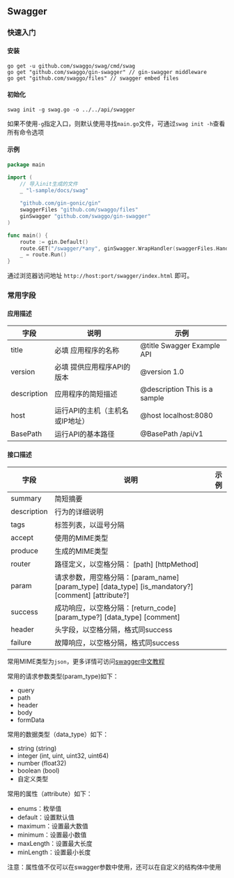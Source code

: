 ## Swagger

### 快速入门
#### 安装
```shell
go get -u github.com/swaggo/swag/cmd/swag
go get "github.com/swaggo/gin-swagger" // gin-swagger middleware
go get "github.com/swaggo/files" // swagger embed files
```

#### 初始化
```shell
swag init -g swag.go -o ../../api/swagger
```
如果不使用`-g`指定入口，则默认使用寻找`main.go`文件，可通过`swag init -h`查看所有命令选项

#### 示例
```go
package main

import (
    // 导入init生成的文件	
    _ "l-sample/docs/swag"
    
    "github.com/gin-gonic/gin"
    swaggerFiles "github.com/swaggo/files"
    ginSwagger "github.com/swaggo/gin-swagger"
)

func main() {
    route := gin.Default()
    route.GET("/swagger/*any", ginSwagger.WrapHandler(swaggerFiles.Handler))
    _ = route.Run()
}
```
通过浏览器访问地址 `http://host:port/swagger/index.html` 即可。 

### 常用字段

#### 应用描述
|字段|说明|示例|
|---|---|---|
|title|必填 应用程序的名称|@title Swagger Example API|
|version|必填 提供应用程序API的版本|@version 1.0|
|description|应用程序的简短描述|@description This is a sample|
|host|运行API的主机（主机名或IP地址）|@host localhost:8080|
|BasePath|运行API的基本路径|@BasePath /api/v1|

#### 接口描述
|字段|说明|示例|
|---|---|---|
|summary|简短摘要||
|description|行为的详细说明||
|tags|标签列表，以逗号分隔||
|accept|使用的MIME类型||
|produce|生成的MIME类型||
|router|路径定义，以空格分隔： [path] [httpMethod]||
|param|请求参数，用空格分隔：[param_name] [param_type] [data_type] [is_mandatory?] [comment] [attribute?]||
|success|成功响应，以空格分隔：[return_code] [param_type?] [data_type] [comment]||
|header|头字段，以空格分隔，格式同success||
|failure|故障响应，以空格分隔，格式同success||

常用MIME类型为`json`，更多详情可访问[swagger中文教程](https://github.com/swaggo/swag/blob/master/README_zh-CN.md) 

常用的请求参数类型(param_type)如下：
- query
- path
- header
- body
- formData

常用的数据类型（data_type）如下：
- string (string)
- integer (int, uint, uint32, uint64)
- number (float32)
- boolean (bool)
- 自定义类型

常用的属性（attribute）如下：
- enums：枚举值
- default：设置默认值
- maximum：设置最大数值
- minimum：设置最小数值
- maxLength：设置最大长度
- minLength：设置最小长度

注意：属性值不仅可以在swagger参数中使用，还可以在自定义的结构体中使用
